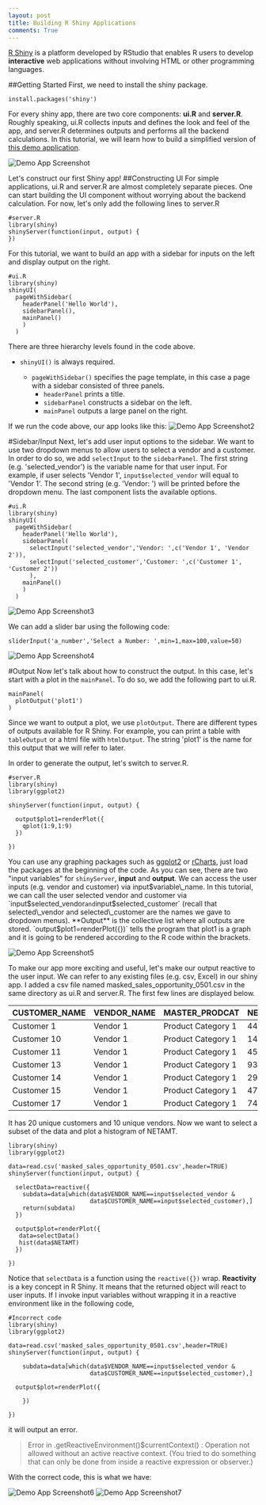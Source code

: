 ```yaml
---
layout: post
title: Building R Shiny Applications
comments: True
---
```


[R Shiny](http://shiny.rstudio.com) is a platform developed by RStudio that enables R users to develop **interactive** web applications without involving HTML or other programming languages. 

##Getting Started
First, we need to install the shiny package.
<pre><code>install.packages('shiny')</code></pre>
For every shiny app, there are two core components: **ui.R** and **server.R**. Roughly speaking, ui.R collects inputs and defines the look and feel of the app, and server.R determines outputs and performs all the backend calculations. In this tutorial, we will learn how to build a simplified version of [this demo application](https://infordsl.shinyapps.io/demo/). 

![Demo App Screenshot](/assets/shiny1.png)

Let's construct our first Shiny app!
##Constructing UI
For simple applications, ui.R and server.R are almost completely separate pieces. One can start building the UI component without worrying about the backend calculation. For now, let's only add the following lines to server.R

```
#server.R
library(shiny)
shinyServer(function(input, output) {
})
```

For this tutorial, we want to build an app with a sidebar for inputs on the left and display output on the right. 

```
#ui.R
library(shiny)
shinyUI(
  pageWithSidebar(
    headerPanel('Hello World'),
    sidebarPanel(),
    mainPanel()
    )
  )
```
There are three hierarchy levels found in the code above. 

* `shinyUI()` is always required.

	*  `pageWithSidebar()` specifies the page template, in this case a page with a sidebar consisted of three panels.
		* `headerPanel` prints a title.
		* `sidebarPanel` constructs a sidebar on the left.
		* `mainPanel` outputs a large panel on the right.

If we run the code above, our app looks like this:
![Demo App Screenshot2](/assets/shiny2.tiff)

#Sidebar/Input
Next, let's add user input options to the sidebar. We want to use two dropdown menus to allow users to select a vendor and a customer. In order to do so, we add `selectInput` to the `sidebarPanel`. The first string (e.g. 'selected\_vendor') is the variable name for that user input. For example, if user selects 'Vendor 1', `input$selected_vendor` will equal to 'Vendor 1'. The second string (e.g. 'Vendor: ') will be printed before the dropdown menu. The last component lists the available options. 

```
#ui.R
library(shiny)
shinyUI(
  pageWithSidebar(
    headerPanel('Hello World'),
    sidebarPanel(
      selectInput('selected_vendor','Vendor: ',c('Vendor 1', 'Vendor 2')),
      selectInput('selected_customer','Customer: ',c('Customer 1', 'Customer 2'))
      ),
    mainPanel()
    )
  )
```

![Demo App Screenshot3](/assets/shiny3.png)
 
 We can add a slider bar using the following code:
 
 ```
 sliderInput('a_number','Select a Number: ',min=1,max=100,value=50)
 ```
 ![Demo App Screenshot4](/assets/shiny4.tiff)
 
#Output
Now let's talk about how to construct the output. In this case, let's start with a plot in the `mainPanel`. To do so, we add the following part to ui.R. 

```
mainPanel(
  plotOutput('plot1')
)
```

Since we want to output a plot, we use `plotOutput`. There are different types of outputs available for R Shiny. For example, you can print a table with `tableOutput` or a html file with `htmlOutput`. The string 'plot1' is the name for this output that we will refer to later. 

In order to generate the output, let's switch to server.R. 

```
#server.R
library(shiny)
library(ggplot2)

shinyServer(function(input, output) {

  output$plot1=renderPlot({
    qplot(1:9,1:9)
  })
  
})
```

You can use any graphing packages such as [ggplot2](http://ggplot2.org) or [rCharts](http://rcharts.io), just load the packages at the beginning of the code. As you can see, there are two "input variables" for `shinyServer`, **input** and **output**. We can access the user inputs (e.g. vendor and customer) via input$variable\_name. In this tutorial, we can call the user selected vendor and customer via `input$selected_vendor` and `input$selected_customer` (recall that selected\_vendor and selected\_customer are the names we gave to dropdown menus). **Output** is the collective list where all outputs are stored. `output$plot1=renderPlot({})` tells the program that plot1 is a graph and it is going to be rendered according to the R code within the brackets.    
 
![Demo App Screenshot5](/assets/shiny5.tiff) 

To make our app more exciting and useful, let's make our output reactive to the user input. We can refer to any existing files (e.g. csv, Excel) in our shiny app. I added a csv file named masked\_sales\_opportunity\_0501.csv in the same directory as ui.R and server.R. The first few lines are displayed below. 

| CUSTOMER_NAME | VENDOR_NAME | MASTER_PRODCAT     | NETAMT | 
|---------------|-------------|--------------------|--------| 
| Customer 1    | Vendor 1    | Product Category 1 | 4437   | 
| Customer 10   | Vendor 1    | Product Category 1 | 14794  | 
| Customer 11   | Vendor 1    | Product Category 1 | 4575   | 
| Customer 13   | Vendor 1    | Product Category 1 | 93     | 
| Customer 14   | Vendor 1    | Product Category 1 | 2921   | 
| Customer 15   | Vendor 1    | Product Category 1 | 4742   | 
| Customer 17   | Vendor 1    | Product Category 1 | 7406   | 

It has 20 unique customers and 10 unique vendors. Now we want to select a subset of the data and plot a histogram of NETAMT. 

```
library(shiny)
library(ggplot2)

data=read.csv('masked_sales_opportunity_0501.csv',header=TRUE)
shinyServer(function(input, output) {
  
  selectData=reactive({
    subdata=data[which(data$VENDOR_NAME==input$selected_vendor &
                       data$CUSTOMER_NAME==input$selected_customer),]
    return(subdata)
  })    
  
  output$plot=renderPlot({
   data=selectData()
   hist(data$NETAMT)
  })

})
```
Notice that `selectData` is a function using the `reactive({})` wrap. **Reactivity** is a key concept in R Shiny. It means that the returned object will react to user inputs. If I invoke input variables without wrapping it in a reactive environment like in the following code,

```
#Incorrect code
library(shiny)
library(ggplot2)

data=read.csv('masked_sales_opportunity_0501.csv',header=TRUE)
shinyServer(function(input, output) {
    
    subdata=data[which(data$VENDOR_NAME==input$selected_vendor &
                       data$CUSTOMER_NAME==input$selected_customer),]

  output$plot=renderPlot({
  
    })

})
```
it will output an error.
>Error in .getReactiveEnvironment()$currentContext() : 
  Operation not allowed without an active reactive context. (You tried to do something that can only be done from inside a reactive expression or observer.)
 
 With the correct code, this is what we have:
 
![Demo App Screenshot6](/assets/shiny6.tiff) 
![Demo App Screenshot7](/assets/shiny7.tiff) 

